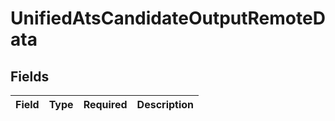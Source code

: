 # UnifiedAtsCandidateOutputRemoteData


## Fields

| Field       | Type        | Required    | Description |
| ----------- | ----------- | ----------- | ----------- |